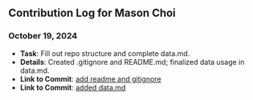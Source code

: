 ## Contribution Log for Mason Choi

### October 19, 2024
- **Task**: Fill out repo structure and complete data.md.
- **Details**: Created .gitignore and README.md; finalized data usage in data.md.
- **Link to Commit**: [add readme and gitignore](https://github.com/sophiatangg/CS326Team26/commit/da5616c0a0b835dca6f0ebba3a015b56a0294b54)
- **Link to Commit**: [added data.md](https://github.com/sophiatangg/CS326Team26/commit/3e5cb94c2a28b0bd380c473130ec0672f4eb2a2a)
